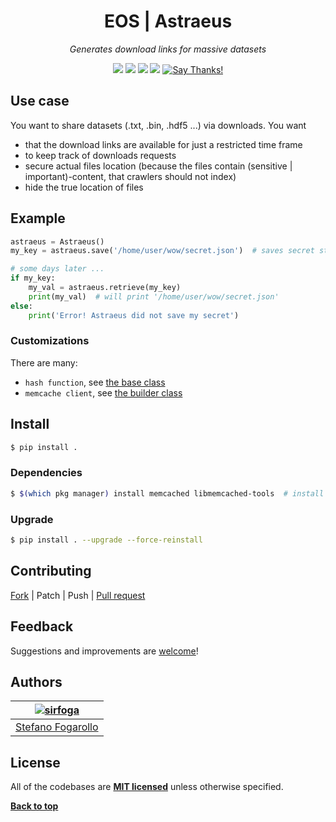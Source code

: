 <div align="center" id="topOfReadme">
	<h1>EOS | Astraeus</h1>
	<em>Generates download links for massive datasets</em></br>


<a href="https://github.com/eos-sns/astraeus/pulls"><img src="https://badges.frapsoft.com/os/v1/open-source.svg?v=103"></a> <a href="https://github.com/eos-sns/astraeus/issues"><img src="https://img.shields.io/badge/contributions-welcome-brightgreen.svg?style=flat"></a> <a href="https://opensource.org/licenses/MIT"><img src="https://img.shields.io/badge/License-MIT-blue.svg"></a> <a href="https://www.python.org/download/releases/3.6.0/"><img src="https://img.shields.io/badge/Python-3.6-blue.svg"></a> <a href="https://saythanks.io/to/sirfoga"><img src="https://img.shields.io/badge/Say%20Thanks-!-1EAEDB.svg" alt="Say Thanks!" /></a>
</div>


## Use case

You want to share datasets (.txt, .bin, .hdf5 ...) via downloads. You want

- that the download links are available for just a restricted time frame
- to keep track of downloads requests
- secure actual files location (because the files contain (sensitive | important)-content, that crawlers should not index)
- hide the true location of files

## Example

```python
astraeus = Astraeus()
my_key = astraeus.save('/home/user/wow/secret.json')  # saves secret stuff

# some days later ...
if my_key:
    my_val = astraeus.retrieve(my_key)
    print(my_val)  # will print '/home/user/wow/secret.json'
else:
    print('Error! Astraeus did not save my secret')
```

### Customizations

There are many:

- `hash function`, see [the base class](astraeus/models/astraeus.py:9)
- `memcache client`, see [the builder class](astraeus/models/memcache.py:20)

## Install

```bash
$ pip install .
```

### Dependencies

```bash
$ $(which pkg manager) install memcached libmemcached-tools  # install memcache
```

### Upgrade

```bash
$ pip install . --upgrade --force-reinstall
```

## Contributing

[Fork](https://github.com/eos-sns/astraeus/fork) | Patch | Push | [Pull request](https://github.com/eos-sns/astraeus/pulls)

## Feedback

Suggestions and improvements are [welcome](https://github.com/eos-sns/astraeus/issues)!

## Authors

| [![sirfoga](https://avatars0.githubusercontent.com/u/14162628?s=128&v=4)](https://github.com/sirfoga "Follow @sirfoga on Github") |
|---|
| [Stefano Fogarollo](https://sirfoga.github.io) |

## License

All of the codebases are **[MIT licensed](https://opensource.org/licenses/MIT)** unless otherwise specified.

**[Back to top](#topOfReadme)**
